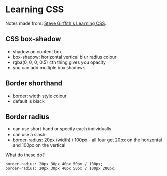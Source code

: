 # Learning CSS

Notes made from: [Steve Girffith's Learning CSS](https://www.youtube.com/playlist?list=PLyuRouwmQCjl4wTSNbb8RTKZuyMhoIxBe).

## CSS box-shadow

- shadow on content box
- box-shadow: horizontal vertical blur radius colour
- rgba(0, 0, 0, 0.5) 4th thing gives you opacity
- you can add multiple box shadows

## Border shorthand

- border: width style colour
- default is black

## Border radius

- can use short hand or specify each individually
- can use a slash:
- border-radius: 20px (width) / 100px - all four get 20px on the horizontal and 100px on the vertical

What do these do?

```
border-radius: 20px 30px 40px 50px / 100px;
border-radius: 20px 30px 40px 50px / 100px 200px;
```
